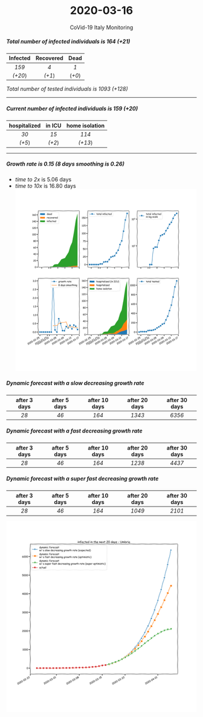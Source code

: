<div align='center'>

# 2020-03-16
CoVid-19 Italy Monitoring
</div>

##### Total number of infected individuals is 164 (+21)
Infected | Recovered | Dead
:---: | :---: | :---:
*159* | *4* | *1*
*(+20*) | *(+1*) | (*+0*)

*Total number of tested individuals is 1093 (+128)*
***
##### Current number of infected individuals is 159 (+20)
hospitalized | in ICU | home isolation
:---: | :---: | :---:
*30* |*15* |*114*
*(+5*) |*(+2*) |*(+13*)
***
##### Growth rate is 0.15 (8 days smoothing is 0.26)
- *time to 2x* is 5.06 days
- *time to 10x* is 16.80 days
![stats][stats]

##### Dynamic forecast with a slow decreasing growth rate
after 3 days | after 5 days | after 10 days | after 20 days | after 30 days
:---: | :---: | :---: | :---: | :---:
*28* |*46* |*164* |*1343* |*6356*
##### Dynamic forecast with a fast decreasing growth rate
after 3 days | after 5 days | after 10 days | after 20 days | after 30 days
:---: | :---: | :---: | :---: | :---:
*28* |*46* |*164* |*1238* |*4437*
##### Dynamic forecast with a super fast decreasing growth rate
after 3 days | after 5 days | after 10 days | after 20 days | after 30 days
:---: | :---: | :---: | :---: | :---:
*28* |*46* |*164* |*1049* |*2101*


![dynamic_forecast][dynamic_forecast]

[stats]: stats_Umbria.png
[dynamic_forecast]: dynamic_forecast_Umbria.png
